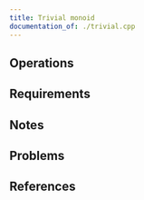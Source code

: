 ```yaml
---
title: Trivial monoid
documentation_of: ./trivial.cpp
---
```


## Operations

## Requirements

## Notes

## Problems

## References
